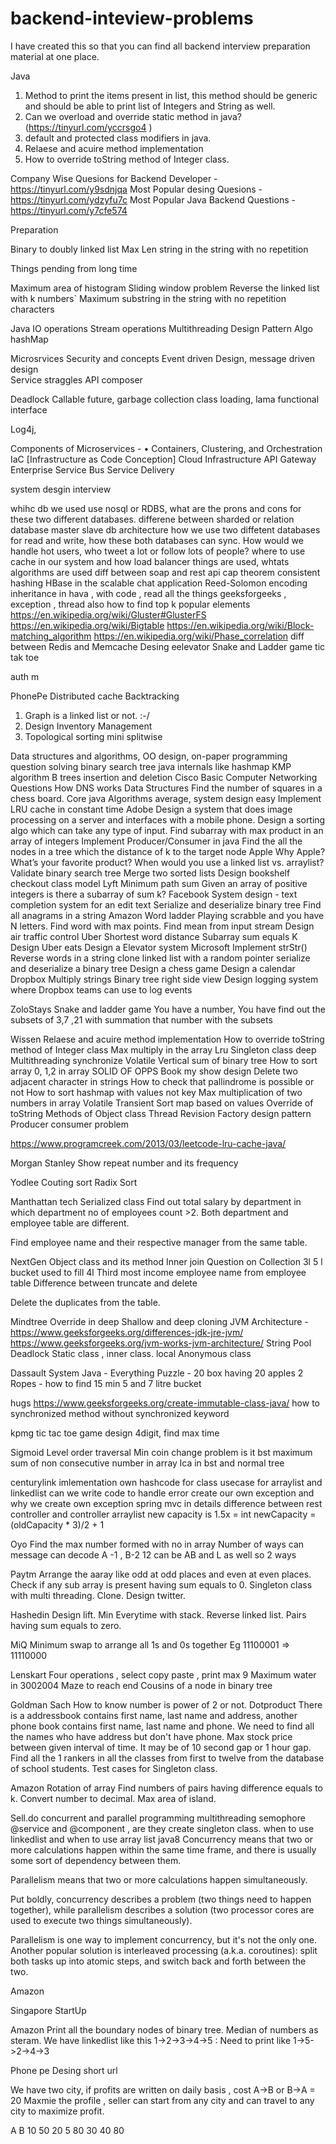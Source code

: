 # backend-inteview-problems

I have created this so that you can find all backend interview preparation material at one place.

Java
1. Method to print the items present in list, this method should be generic and should be able to print list of Integers and      String as well.
2. Can we overload and override static method in java? (https://tinyurl.com/yccrsgo4 )
3. default and protected class modifiers in java.
4. Relaese and acuire method implementation
5. How to override toString method of Integer class.

Company Wise Quesions for Backend Developer - https://tinyurl.com/y9sdnjqa
Most Popular desing Quesions - https://tinyurl.com/ydzyfu7c
Most Popular Java Backend Questions - https://tinyurl.com/y7cfe574


Preparation
 
Binary to doubly linked list
Max Len string in the string with no repetition
 
 
 
 
 
Things pending from long time
 
Maximum area of histogram
Sliding window problem
Reverse the  linked list with k numbers`
Maximum  substring in the string with no repetition characters




Java
IO operations 
Stream  operations
Multithreading 
Design Pattern
Algo
hashMap

Microsrvices
Security and concepts
Event driven Design, message driven design  
Service straggles
API composer

Deadlock
Callable future, garbage collection class loading, lama functional interface

Log4j, 

Components of Microservices - 
•	Containers, Clustering, and Orchestration
IaC [Infrastructure as Code Conception] 
Cloud Infrastructure
API Gateway
Enterprise Service Bus
Service Delivery





system desgin interview

whihc db we used use nosql or RDBS, what are the prons and cons for these two different databases.
differene between sharded or relation database
master slave db architecture
how we use two diffetent databases for  read and write, how these both databases can sync.
How would we handle hot users, who tweet a lot or follow lots of people?
where to use cache in our system
and how load balancer things are used, whtats algorithms are used
diff between soap and rest api
cap theorem
consistent hashing
HBase in the scalable chat application
 Reed-Solomon encoding
inheritance in hava , with code , read all the things geeksforgeeks , exception , thread also
how to find top k popular elements
https://en.wikipedia.org/wiki/Gluster#GlusterFS
https://en.wikipedia.org/wiki/Bigtable
https://en.wikipedia.org/wiki/Block-matching_algorithm
https://en.wikipedia.org/wiki/Phase_correlation
diff between Redis and Memcache
Desing eelevator
Snake and Ladder game
tic tak toe


auth m 









PhonePe
Distributed cache 
Backtracking
1. Graph is a linked list or not. :-/
2. Design Inventory Management
3. Topological sorting
mini splitwise 


Data structures and algorithms, OO design, on-paper programming question solving
binary search tree
java internals like hashmap
KMP algorithm
B trees insertion and deletion
Cisco
Basic Computer Networking Questions
How DNS works
Data Structures
Find the number of squares in a chess board.
Core java
Algorithms average, system design easy
Implement LRU cache in constant time
Adobe
Design a system that does image processing on a server and interfaces with a mobile phone.
Design a sorting algo which can take any type of input.
Find subarray with max product in an array of integers
Implement Producer/Consumer in java
Find the all the nodes in a tree which the distance of k to the target node
Apple
Why Apple? What’s your favorite product?
When would you use a linked list vs. arraylist?
Validate binary search tree
Merge two sorted lists
Design bookshelf checkout class model
Lyft
Minimum path sum
Given an array of positive integers is there a subarray of sum k?
Facebook
System design - text completion system for an edit text
Serialize and deserialize binary tree
Find all anagrams in a string
Amazon
Word ladder
Playing scrabble and you have N letters. Find word with max points.
Find mean from input stream
Design air traffic control
Uber
Shortest word distance
Subarray sum equals K
Design Uber eats
Design a Elevator system
Microsoft
Implement strStr()
Reverse words in a string
clone linked list with a random pointer
serialize and deserialize a binary tree
Design a chess game
Design a calendar
Dropbox
Multiply strings
Binary tree right side view
Design logging system where Dropbox teams can use to log events

ZoloStays
Snake and ladder game
You have a number,
You have find out the subsets of 3,7 ,21 with summation that number with the subsets

Wissen
Relaese and acuire method implementation
How to override toString method of Integer class
Max multiply in the array
Lru
Singleton class deep
Multithreading synchronize
Volatile
Vertical sum of binary tree
How to sort array 0, 1,2 in array
SOLID OF OPPS
Book my show design
Delete two adjacent character in strings
How to check that pallindrome is possible or not
How to sort hashmap with values not key
Max multiplication of two numbers in array
Volatile
Transient
Sort map based on values
Override of toString
Methods of Object class
Thread Revision
Factory design pattern
Producer consumer problem

https://www.programcreek.com/2013/03/leetcode-lru-cache-java/


Morgan Stanley
Show repeat number and its frequency

Yodlee
Couting sort 
Radix Sort

Manthattan tech
Serialized class
Find out total salary by department in which department no of employees count >2. Both department and employee table are different.

Find employee name and their respective manager from the same table.


NextGen
Object class and its method
Inner join 
Question on Collection
3l 5 l bucket used to fill 4l
Third most income employee name from employee table
Difference between truncate and delete


Delete the duplicates from the table.

Mindtree
Override in deep
Shallow and deep cloning
JVM Architecture - https://www.geeksforgeeks.org/differences-jdk-jre-jvm/
https://www.geeksforgeeks.org/jvm-works-jvm-architecture/
String Pool
Deadlock
Static class , inner class. local
Anonymous class 

Dassault System
Java - Everything
Puzzle - 20 box having 20 apples
2 Ropes - how to find 15 min
5 and 7 litre bucket 

hugs
https://www.geeksforgeeks.org/create-immutable-class-java/
how to synchronized method without synchronized  keyword

kpmg
tic tac toe game design
4digit, find max time

Sigmoid
Level order traversal
Min coin change problem
is it bst
maximum sum of non consecutive number in array
lca in bst and normal tree


centurylink
imlementation own hashcode for class
usecase for arraylist and linkedlist
can we write code to handle error
create our own exception and why we create own exception
spring mvc in details
difference between rest controller and controller
arraylist new capacity is 1.5x = int newCapacity = (oldCapacity * 3)/2 + 1

Oyo
Find the max number formed with no in array
Number of ways can message can decode
A -1 , B-2
12 can be AB and L as well so 2 ways

Paytm
Arrange the aaray like odd at odd places and even at even places.
Check if any sub array is present having sum equals to 0.
Singleton class with multi threading. Clone.
Design twitter.


Hashedin
Design lift.
Min Everytime with stack.
Reverse linked list.
Pairs having sum equals to zero.

MiQ
Minimum swap to arrange all 1s and 0s together
Eg 11100001 => 11110000

Lenskart
Four operations  , select copy paste , print max 9
Maximum water in 3002004
Maze to reach end
Cousins of a node in binary tree

Goldman Sach
How to know number is power of 2 or not.
Dotproduct
There is a addressbook contains first name,  last name and address, another phone book contains first name, last name and phone. We need to find all the names who have address but don't have phone.
Max stock price between given interval of time. It may be of 10 second gap or 1 hour gap.
Find all the 1 rankers in all the classes from first to twelve from the database of school students.
Test cases for Singleton class.

Amazon
Rotation of array
Find numbers of pairs having difference equals to k.
Convert number to decimal.
Max area of island.

Sell.do
concurrent and parallel programming
multithreading
semophore
@service and @component , are they create singleton class.
when to use linkedlist and when to use array list
java8
Concurrency means that two or more calculations happen within the same time frame, and there is usually some sort of dependency between them.

Parallelism means that two or more calculations happen simultaneously.

Put boldly, concurrency describes a problem (two things need to happen together), while parallelism describes a solution (two processor cores are used to execute two things simultaneously).

Parallelism is one way to implement concurrency, but it's not the only one. Another popular solution is interleaved processing (a.k.a. coroutines): split both tasks up into atomic steps, and switch back and forth between the two.





















Amazon


Singapore StartUp






Amazon
Print all the boundary nodes of binary tree.
Median of numbers as steram.
We have linkedlist like this 1->2->3->4->5 : Need to print like 1->5->2->4->3

Phone pe
Desing short url

We have two city, if profits are written on daily basis , cost A->B or B->A = 20
Maxmie the profile , seller can start from any city and can travel to any city to maximize profit.

A     B
10  50
20    5
80    30
40   80





  

